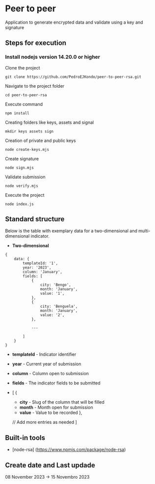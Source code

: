 # Peer to peer 
Application to generate encrypted data and validate using a key and signature

## Steps for execution

### Install nodejs version 14.20.0 or higher

Clone the project

```
git clone https://github.com/PedroEJKondo/peer-to-peer-rsa.git
```

Navigate to the project folder

```
cd peer-to-peer-rsa
```

Execute command

```
npm install
```

Creating folders like keys, assets and signal

```
mkdir keys assets sign
```
Creation of private and public keys

```
node create-keys.mjs
```

Create signature

```
node sign.mjs
``` 

Validate submission

```
node verify.mjs
``` 

Execute the project

```
node index.js
```
 
## Standard structure 

Below is the table with exemplary data for a two-dimensional and multi-dimensional indicator.

- **Two-dimensional**

```
{
    data: {
        templateId: '1',
        year: '2023',
        column: 'January',
        fields: [
            {
                city: 'Bengo',
                month: 'January',
                value: '1',
            },
            {
                city: 'Benguela',
                month: 'January',
                value: '2',
            },

            ---
        
        ]
    }
}
```

- **templateId** - Indicator identifier
- **year**       - Current year of submission
- **column**     - Column open to submission
- **fields**     - The indicator fields to be submitted
- [
    {
     - **city**  - Slug of the column that will be filled
     - **month** - Month open for submission
     - **value** - Value to be recorded
  },
  
  // Add more entries as needed
]

## Built-in tools

- [node-rsa] (https://www.npmjs.com/package/node-rsa)

## Create date and Last updade
08 November 2023 -> 15 Novembro 2023